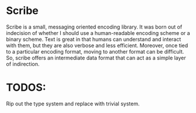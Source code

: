 # Scribe

Scribe is a small, messaging oriented encoding library.  It was born out of 
indecision of whether I should use a human-readable encoding scheme or
a binary scheme.   Text is great in that humans can understand and interact
with them, but they are also verbose and less efficient.  Moreover, once tied 
to a particular encoding format, moving to another format can be difficult.  
So, scribe offers an intermediate data format that can act as a simple layer of
indirection.

# TODOS:

Rip out the type system and replace with trivial system.
